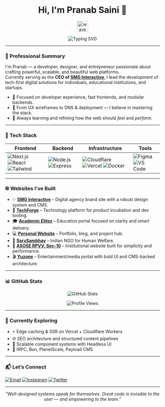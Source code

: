 <h1 align="center">
  Hi, I'm Pranab Saini 👋
</h1>

<p align="center">
  <img src="https://media.giphy.com/media/hvRJCLFzcasrR4ia7z/giphy.gif" width="35px" alt="wave" />
</p>

<p align="center">
  <img src="https://readme-typing-svg.demolab.com?font=Fira+Code&weight=500&size=22&pause=1000&center=true&vCenter=true&width=500&lines=Full-Stack+Developer+%7C+UI/UX+Designer;Founder+%2F+CEO+of+SMG+Interactive;Building+Modern+Web+Infrastructure+%7C+Clean+Design+%2B+Strong+Code" alt="Typing SVG" />
</p>

---

### 💼 Professional Summary

I'm Pranab — a developer, designer, and entrepreneur passionate about crafting powerful, scalable, and beautiful web platforms.  
Currently serving as the **CEO of [SMG Interactive](https://smgin.me)**, I lead the development of tech-first digital solutions for individuals, educational institutions, and startups.

- 🧠 Focused on developer experience, fast frontends, and modular backends.
- 🎯 From UX wireframes to DNS & deployment — I believe in mastering the stack.
- 🌱 Always learning and refining how the web should *feel* and *perform*.

---

### 🧠 Tech Stack

| Frontend | Backend | Infrastructure | Tools |
|---------|--------|----------------|-------|
| ![Next.js](https://img.shields.io/badge/-Next.js-black?style=flat&logo=next.js) ![React](https://img.shields.io/badge/-React-20232A?style=flat&logo=react) ![Tailwind](https://img.shields.io/badge/-Tailwind-06B6D4?style=flat&logo=tailwind-css) | ![Node.js](https://img.shields.io/badge/-Node.js-339933?style=flat&logo=node.js) ![Express](https://img.shields.io/badge/-Express-black?style=flat&logo=express) | ![Cloudflare](https://img.shields.io/badge/-Cloudflare-F38020?style=flat&logo=cloudflare) ![Vercel](https://img.shields.io/badge/-Vercel-000?style=flat&logo=vercel) ![Docker](https://img.shields.io/badge/-Docker-2496ED?style=flat&logo=docker) | ![Figma](https://img.shields.io/badge/-Figma-black?style=flat&logo=figma) ![VS Code](https://img.shields.io/badge/-VS_Code-007ACC?style=flat&logo=visual-studio-code) |

---

### 🌐 Websites I’ve Built

- ✨ [**SMG Interactive**](https://smgin.me) – Digital agency brand site with a robust design system and CMS.
- 🎯 [**TechForge**](https://tforge.me) – Technology platform for product incubation and dev tooling.
- 🎓 [**Academic Elitez**](https://acelite.me) – Education portal focused on clarity and smart delivery.
- 💻 [**Personal Website**](https://pranab.me) – Portfolio, blog, and project hub.
- 🕺  [**SarvSambhav**](https://sarvsambhav.org) – Indian NGO for Human Welfare.
- 🏫 [**ASOSE RPVV, Sec-10**](https://asose.me) – Institutional website built for simplicity and performance.
- 🎬 [**Yuzone**](https://yuzone.me) – Entertainment/media portal with bold UI and CMS-backed architecture.

---

### 📊 GitHub Stats

<p align="center">
  <img src="https://github-readme-stats.vercel.app/api?username=pranabsssssss&show_icons=true&theme=onedark&hide_rank=true" alt="GitHub Stats" />
</p>

<p align="center">
  <img src="https://komarev.com/ghpvc/?username=pranabsssssss&label=Profile+Views&color=blueviolet&style=flat" alt="Profile Views" />
</p>

---

### 🧠 Currently Exploring

- ⚡ Edge caching & SSR on Vercel + Cloudflare Workers  
- 🌐 SEO architecture and structured content pipelines  
- 🔧 Scalable component systems with Headless UI  
- 🧪 tRPC, Bun, PlanetScale, Payload CMS

---

### 📬 Let’s Connect

[![Email](https://img.shields.io/badge/smg@pranab.tech-D14836?style=flat&logo=gmail&logoColor=white)](mailto:smg@pranab.tech)
[![Instagram](https://img.shields.io/badge/@pranabsaini.ig-E4405F?style=flat&logo=instagram&logoColor=white)](https://instagram.com/pranabsaini.ig)
[![Twitter](https://img.shields.io/badge/@pranabsaini1-1DA1F2?style=flat&logo=twitter&logoColor=white)](https://twitter.com/pranabsaini1)

---

<p align="center"><i>"Well-designed systems speak for themselves. Great code is invisible to the user — and empowering to the team."</i></p>
